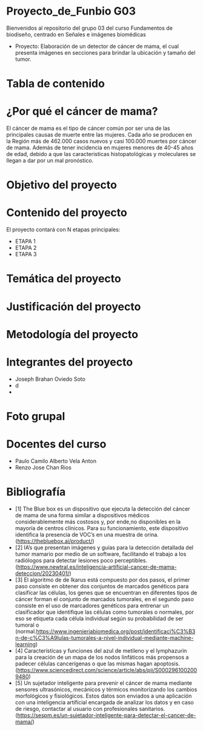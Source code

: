# Proyecto_de_Funbio G03
Bienvenidos al repositorio del grupo 03 del curso Fundamentos de biodiseño, centrado en Señales e imágenes biomédicas
+ Proyecto: Elaboración de un detector de cáncer de mama, el cual presenta imágenes en secciones para brindar la ubicación y tamaño del tumor.
# Tabla de contenido

# ¿Por qué el cáncer de mama?
El cáncer de mama es el tipo de cáncer común por ser una de las principales causas de muerte entre las mujeres. Cada año se producen en la Región más de 462.000 casos nuevos y casi 100.000 muertes por cáncer de mama. Además de tener incidencia en mujeres menores de 40-45 años de edad, debido a que las caracteristicas histopatológicas y moleculares se llegan a dar por un mal pronóstico.
# Objetivo del proyecto

# Contenido del proyecto
El proyecto contará con N etapas principales:
* ETAPA 1
* ETAPA 2
* ETAPA 3
# Temática del proyecto

# Justificación del proyecto

# Metodología del proyecto

# Integrantes del proyecto
+ Joseph Brahan Oviedo Soto
+ d
+ 
# Foto grupal

# Docentes del curso
- Paulo Camilo Alberto Vela Anton
- Renzo Jose Chan Rios
# Bibliografía
+ [1] The Blue box es un dispositivo que ejecuta la detección del cáncer de mama de una forma similar a dispositivos médicos considerablemente más costosos y, por ende,no disponibles en la mayoría de centros clínicos. Para su funcionamiento, este dispositivo identifica la presencia de VOC’s en una muestra de orina. (https://thebluebox.ai/product/)
+ [2] IA’s que presentan imágenes y guías para la detección detallada del tumor mamario por medio de un software, facilitando el trabajo a los radiólogos para detectar lesiones poco perceptibles.(https://www.newtral.es/inteligencia-artificial-cancer-de-mama-deteccion/20230401/)
+ [3] El algoritmo de de Ikarus está compuesto por dos pasos, el primer paso consiste en obtener dos conjuntos de marcados genéticos para clasificar las células, los genes que se encuentran en diferentes tipos de cáncer forman el conjunto de marcados tumorales, en el segundo paso consiste en el uso de marcadores genéticos para entrenar un clasificador que identifique las células como tumorales o normales, por eso se etiqueta cada célula individual según su probabilidad de ser tumoral o (normal.https://www.ingenieriabiomedica.org/post/identificaci%C3%B3n-de-c%C3%A9lulas-tumorales-a-nivel-individual-mediante-machine-learning)
+ [4] Características y funciones del azul de metileno y el lymphazurin para la creación de un mapa de los nodos linfáticos más propensos a padecer células cancerígenas o que las mismas hagan apoptosis.(https://www.sciencedirect.com/science/article/abs/pii/S0002961002009480)
+ [5] Un sujetador inteligente para prevenir el cáncer de mama mediante sensores ultrasónicos, mecánicos y térmicos monitorizando los cambios morfológicos y fisiológicos. Estos datos son enviados a una aplicación con una inteligencia artificial encargada de analizar los datos y en caso de riesgo, contactar al usuario con profesionales sanitarios.(https://sespm.es/un-sujetador-inteligente-para-detectar-el-cancer-de-mama/)
